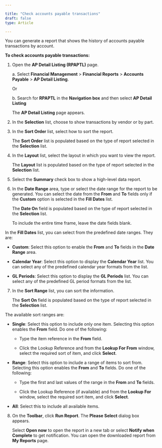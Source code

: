 ```yaml
---

title: "Check accounts payable transactions"
draft: false
type: Article

---
```


You can generate a report that shows the history of accounts payable transactions by account.

**To check accounts payable transactions:**

1. Open the **AP Detail Listing (RPAPTL)** page.

    a. Select **Financial Management** > **Financial Reports** > **Accounts Payable** > **AP Detail Listing**.

    Or

    b. Search for **RPAPTL** in the **Navigation box** and then select **AP Detail Listing**

    The **AP Detail Listing** page appears.

2. In the **Selection** list, choose to show transactions by vendor or by part.

3. In the **Sort Order** list, select how to sort the report.

    The **Sort Order** list is populated based on the type of report selected in the **Selection** list.

4. In the **Layout** list, select the layout in which you want to view the report.

    The **Layout** list is populated based on the type of report selected in the **Selection** list.

5. Select the **Summary** check box to show a high-level data report.

6. In the **Date Range** area, type or select the date range for the report to be generated. You can select the date from the **From** and **To** fields only if the **Custom** option is selected in the **Fill Dates** list.

    The **Date On** field is populated based on the type of report selected in the **Selection** list.

    To include the entire time frame, leave the date fields blank.

In the **Fill Dates** list, you can select from the predefined date ranges. They are:

- **Custom**: Select this option to enable the **From** and **To** fields in the **Date Range** area.

- **Calendar Year**: Select this option to display the **Calendar Year** list. You can select any of the predefined calendar year formats from the list.

- **GL Periods**: Select this option to display the **GL Periods** list. You can select any of the predefined GL period formats from the list.

7. In the **Sort Range** list, you can sort the information.

    The **Sort On** field is populated based on the type of report selected in the **Selection** list.

The available sort ranges are:

- **Single**: Select this option to include only one item. Selecting this option enables the **From** field. Do one of the following:

    - Type the item reference in the **From** field.

    - Click the Lookup Reference and from the **Lookup For From** window, select the required sort of item, and click **Select**.

- **Range**: Select this option to include a range of items to sort from. Selecting this option enables the **From** and **To** fields. Do one of the following:

    - Type the first and last values of the range in the **From** and **To** fields.

    - Click the Lookup Reference (if available) and from the **Lookup For** window, select the required sort item, and click **Select**.

- **All**: Select this to include all available items.

8. On the **Toolbar**, click **Run Report**. The **Please Select** dialog box appears.

    Select **Open now** to open the report in a new tab or select **Notify when Complete** to get notification. You can open the downloaded report from **My Reports** page.



​